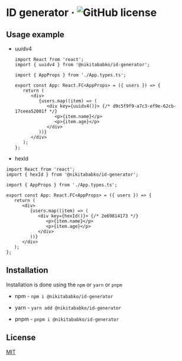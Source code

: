 # ID generator &middot; ![GitHub license](https://img.shields.io/badge/license-MIT-blue.svg)

## Usage example

-  uuidv4

   ```tsx
   import React from 'react';
   import { uuidv4 } from '@nikitababko/id-generator';

   import { AppProps } from './App.types.ts';

   export const App: React.FC<AppProps> = ({ users }) => {
      return (
         <div>
            {users.map((item) => (
               <div key={uuidv4()}> {/* d9c5f9f9-a7c3-ef9e-62cb-17ceea52001f */}
                  <p>{item.name}</p>
                  <p>{item.age}</p>
               </div>
            ))}
         </div>
      );
   };
   ```

-  hexId

  ```tsx
  import React from 'react';
  import { hexId } from '@nikitababko/id-generator';

  import { AppProps } from './App.types.ts';

  export const App: React.FC<AppProps> = ({ users }) => {
     return (
        <div>
           {users.map((item) => (
              <div key={hexId()}> {/* 2e69814173 */}
                 <p>{item.name}</p>
                 <p>{item.age}</p>
              </div>
           ))}
        </div>
     );
  };
  ```

## Installation

Installation is done using the `npm` or `yarn` or `pnpm`

- npm - `npm i @nikitababko/id-generator`

- yarn - `yarn add @nikitababko/id-generator`

- pnpm - `pnpm i @nikitababko/id-generator`

## License

[MIT](./LICENSE.md)
